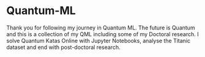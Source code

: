 # Quantum-ML
Thank you for following my journey in Quantum ML. 
The future is Quantum and this is a collection of my QML including some of my Doctoral research.
I solve Quantum Katas Online with Jupyter Notebooks, analyse the Titanic dataset and end with post-doctoral research.
  
